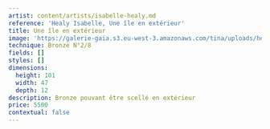 ```yaml
---
artist: content/artists/isabelle-healy.md
reference: 'Healy Isabelle, Une île en extérieur'
title: Une île en extérieur
image: 'https://galerie-gaia.s3.eu-west-3.amazonaws.com/tina/uploads/healy-isabelle/galerie-gaia-isabelle-healy-une ile-IMG_3590.JPG'
technique: Bronze N°2/8
fields: []
styles: []
dimensions:
  height: 101
  width: 47
  depth: 12
description: Bronze pouvant être scellé en extérieur
price: 5500
contextual: false
---
```


